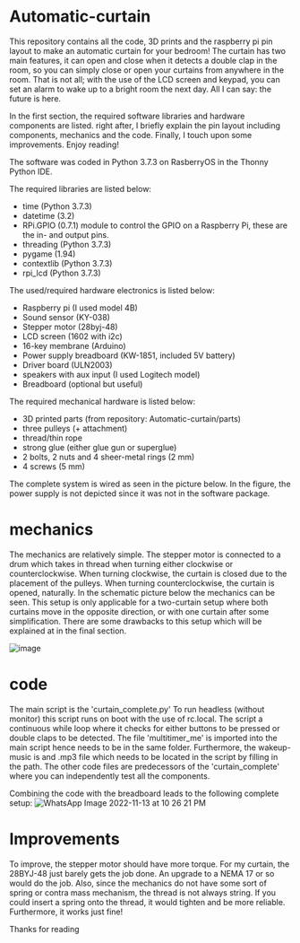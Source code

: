 # Automatic-curtain

This repository contains all the code, 3D prints and the raspberry pi pin layout to make an automatic curtain for your bedroom! The curtain has two main features, it can open and close when it detects a double clap in the room, so you can simply close or open your curtains from anywhere in the room. That is not all; with the use of the LCD screen and keypad, you can set an alarm to wake up to a bright room the next day. All I can say: the future is here.

In the first section, the required software libraries and hardware components are listed. right after, I briefly explain the pin layout including components, mechanics and the code. Finally, I touch upon some improvements. Enjoy reading!

The software was coded in Python 3.7.3 on RasberryOS in the Thonny Python IDE. 

The required libraries are listed below:
- time (Python 3.7.3)
- datetime (3.2)
- RPi.GPIO (0.7.1) module to control the GPIO on a Raspberry Pi, these are the in- and output pins.
- threading (Python 3.7.3)
- pygame (1.94)
- contextlib (Python 3.7.3)
- rpi_lcd (Python 3.7.3)

The used/required hardware electronics is listed below:
- Raspberry pi (I used model 4B)
- Sound sensor (KY-038)
- Stepper motor (28byj-48)
- LCD screen (1602 with i2c)
- 16-key membrane (Arduino)
- Power supply breadboard (KW-1851, included 5V battery)
- Driver board (ULN2003)
- speakers with aux input (I used Logitech model)
- Breadboard (optional but useful)

The required mechanical hardware is listed below:
- 3D printed parts (from repository: Automatic-curtain/parts)
- three pulleys (+ attachment)
- thread/thin rope 
- strong glue (either glue gun or superglue)
- 2 bolts, 2 nuts and 4 sheer-metal rings (2 mm)
- 4 screws (5 mm)

The complete system is wired as seen in the picture below. In the figure, the power supply is not depicted since it was not in the software package. 

# mechanics
The mechanics are relatively simple. The stepper motor is connected to a drum which takes in thread when turning either clockwise or counterclockwise. When turning clockwise, the curtain is closed due to the placement of the pulleys. When turning counterclockwise, the curtain is opened, naturally. In the schematic picture below the mechanics can be seen. This setup is only applicable for a two-curtain setup where both curtains move in the opposite direction, or with one curtain after some simplification. There are some drawbacks to this setup which will be explained at in the final section. 


![image](https://user-images.githubusercontent.com/73174827/201544926-d9e7e161-2569-4e73-92ee-2b99edbd5088.png)


# code
The main script is the 'curtain_complete.py' To run headless (without monitor) this script runs on boot with the use of rc.local. The script a continuous while loop where it checks for either buttons to be pressed or double claps to be detected. The file 'multitimer_me' is imported into the main script hence needs to be in the same folder. Furthermore, the wakeup-music is and .mp3 file which needs to be located in the script by filling in the path. The other code files are predecessors of the 'curtain_complete' where you can independently test all the components.

Combining the code with the breadboard leads to the following complete setup:
![WhatsApp Image 2022-11-13 at 10 26 21 PM](https://user-images.githubusercontent.com/73174827/201545389-346c96aa-932f-46da-9820-42681a13d0d3.jpeg)

# Improvements
To improve, the stepper motor should have more torque. For my curtain, the 28BYJ-48 just barely gets the job done. An upgrade to a NEMA 17 or so would do the job. Also, since the mechanics do not have some sort of spring or contra mass mechanism, the thread is not always string. If you could insert a spring onto the thread, it would tighten and be more reliable. Furthermore, it works just fine!

Thanks for reading






